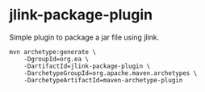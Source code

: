 # jlink-package-plugin

Simple plugin to package a jar file using jlink. 

```
mvn archetype:generate \
    -DgroupId=org.ea \
    -DartifactId=jlink-package-plugin \
    -DarchetypeGroupId=org.apache.maven.archetypes \
    -DarchetypeArtifactId=maven-archetype-plugin
```